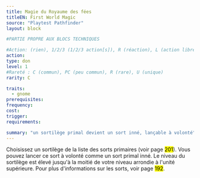 ```yaml
---
title: Magie du Royaume des fées
titleEN: First World Magic
source: "Playtest Pathfinder"
layout: block

#PARTIE PROPRE AUX BLOCS TECHNIQUES

#Action: (rien), 1/2/3 (1/2/3 action[s]), R (réaction), L (action libre)
action: 
type: don
level: 1
#Rareté : C (commun), PC (peu commun), R (rare), U (unique)
rarity: C

traits:
  - gnome
prerequisites: 
frequency:
cost:
trigger:
requirements:

summary: "un sortilège primal devient un sort inné, lançable à volonté"
---
```


Choisissez un sortilège de la liste des sorts primaires (voir page <mark>201</mark>). Vous pouvez lancer ce sort à volonté comme un sort primal inné. Le niveau du sortilège est élevé jusqu'à la moitié de votre niveau arrondie à l'unité supérieure. Pour plus d'informations sur les sorts, voir page <mark>192</mark>.